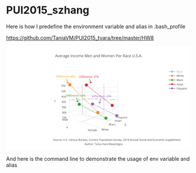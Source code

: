 # PUI2015_szhang
Here is how I predefine the environment variable and alias in .bash_profile

https://github.com/TaniaVM/PUI2015_tvara/tree/master/HW8

![alt image](https://github.com/seuen/PUI2015_szhang/blob/master/HW8/Peer%20Review/tania.png)

And here is the command line to demonstrate the usage of env variable and alias
